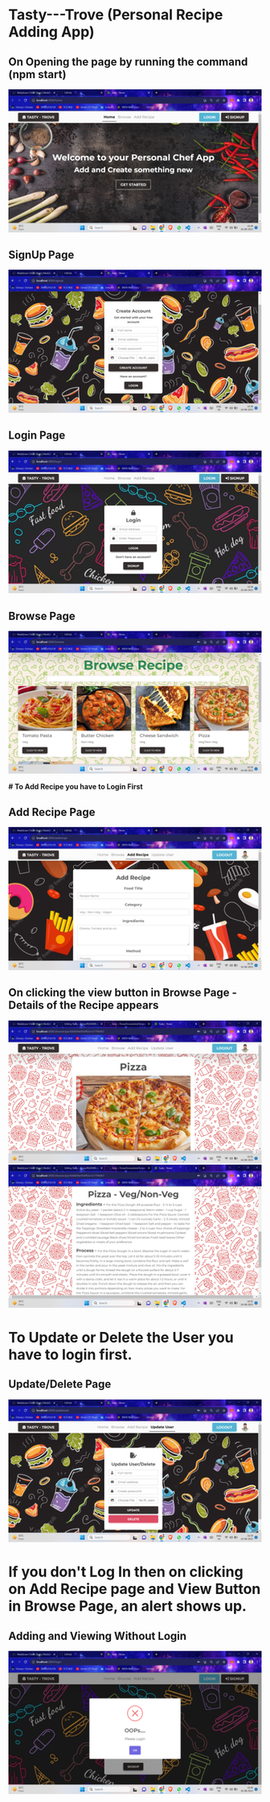 # Tasty---Trove (Personal Recipe Adding App)

## On Opening the page by running the command (npm start)
![](https://github.com/YashVMishra/Tasty---Trove/blob/master/Screenshot/Home.png?raw=true)

## SignUp Page
![](https://github.com/YashVMishra/Tasty---Trove/blob/master/Screenshot/SignUp.png?raw=true)

## Login Page
![](https://github.com/YashVMishra/Tasty---Trove/blob/master/Screenshot/Login.png?raw=true)

## Browse Page
![](https://github.com/YashVMishra/Tasty---Trove/blob/master/Screenshot/Browse.png?raw=true)

**# To Add Recipe you have to Login First**

## Add Recipe Page
![](https://github.com/YashVMishra/Tasty---Trove/blob/master/Screenshot/Add%20Recipe.png?raw=true)

## On clicking the view button in Browse Page - Details of the Recipe appears
![](https://github.com/YashVMishra/Tasty---Trove/blob/master/Screenshot/View%201.png?raw=true)
![](https://github.com/YashVMishra/Tasty---Trove/blob/master/Screenshot/View%202.png?raw=true)

# **To Update or Delete the User you have to login first.**

## Update/Delete Page
![](https://github.com/YashVMishra/Tasty---Trove/blob/master/Screenshot/Update-Delete%20Page.png?raw=true)

# **If you don't Log In then on clicking on Add Recipe page and View Button in Browse Page, an alert shows up.**

## Adding and Viewing Without Login
![](https://github.com/YashVMishra/Tasty---Trove/blob/master/Screenshot/Without%20Login.png?raw=true)
